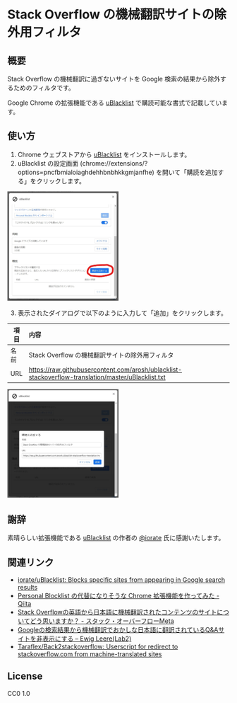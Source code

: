 # Stack Overflow の機械翻訳サイトの除外用フィルタ

## 概要

Stack Overflow の機械翻訳に過ぎないサイトを Google 検索の結果から除外するためのフィルタです。

Google Chrome の拡張機能である [uBlacklist](https://github.com/iorate/uBlacklist) で購読可能な書式で記載しています。

## 使い方

1. Chrome ウェブストアから [uBlacklist](https://chrome.google.com/webstore/detail/ublacklist/pncfbmialoiaghdehhbnbhkkgmjanfhe?hl=ja) をインストールします。
2. uBlacklist の設定画面 (chrome://extensions/?options=pncfbmialoiaghdehhbnbhkkgmjanfhe) を開いて「購読を追加する」をクリックします。

<img src="options.jpg" width="50%">

3. 表示されたダイアログで以下のように入力して「追加」をクリックします。

| 項目 | 内容 |
| ---- | :------- |
| 名前 | Stack Overflow の機械翻訳サイトの除外用フィルタ |
| URL  | https://raw.githubusercontent.com/arosh/ublacklist-stackoverflow-translation/master/uBlacklist.txt |

<img src="dialog.jpg" width="50%">

## 謝辞

素晴らしい拡張機能である [uBlacklist](https://github.com/iorate/uBlacklist) の作者の [@iorate](https://github.com/iorate) 氏に感謝いたします。

## 関連リンク

* [iorate/uBlacklist: Blocks specific sites from appearing in Google search results](https://github.com/iorate/uBlacklist)
* [Personal Blocklist の代替になりそうな Chrome 拡張機能を作ってみた - Qiita](https://qiita.com/iorate/items/9ff65360fbdf4082476a)
* [Stack Overflowの英語から日本語に機械翻訳されたコンテンツのサイトについてどう思いますか？ \- スタック・オーバーフローMeta](https://ja.meta.stackoverflow.com/questions/2905/stack-overflow%E3%81%AE%E8%8B%B1%E8%AA%9E%E3%81%8B%E3%82%89%E6%97%A5%E6%9C%AC%E8%AA%9E%E3%81%AB%E6%A9%9F%E6%A2%B0%E7%BF%BB%E8%A8%B3%E3%81%95%E3%82%8C%E3%81%9F%E3%82%B3%E3%83%B3%E3%83%86%E3%83%B3%E3%83%84%E3%81%AE%E3%82%B5%E3%82%A4%E3%83%88%E3%81%AB%E3%81%A4%E3%81%84%E3%81%A6%E3%81%A9%E3%81%86%E6%80%9D%E3%81%84%E3%81%BE%E3%81%99%E3%81%8B)
* [Googleの検索結果から機械翻訳でおかしな日本語に翻訳されているQ&Aサイトを非表示にする – Ewig Leere\(Lab2\)](https://labor.ewigleere.net/2019/04/03/extension-exclude-to-faqservice-from-google-search/)
* [Taraflex/Back2stackoverflow: Userscript for redirect to stackoverflow.com from machine-translated sites](https://github.com/Taraflex/Back2stackoverflow)

## License

CC0 1.0
